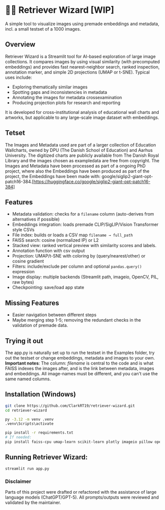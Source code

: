 # 🧙‍♂️ Retriever Wizard [WIP]
A simple tool to visualize images using premade embeddings and metadata, incl. a small testset of a 1000 images.  

## Overview
Retriever Wizard is a Streamlit tool for AI-based exploration of large image collections. It compares images by using visual similarity (with precomputed embeddings) and provides fast nearest-neighbor search, ranked inspection, annotation marker, and simple 2D projections (UMAP or t-SNE). Typical uses include:
- Exploring thematically similar images
- Spotting gaps and inconsistencies in metadata
- Annotating the images for metadata crossexamination 
- Producing projection plots for research and reporting

It is developed for cross-institutional analysis of educational wall charts and artworks, but applicable to any large-scale image dataset with embeddings.  

## Tetset 
The Images and Metadata used are part of a larger collection of Education Wallcharts, owned by DPU (The Danish School of Education) and Aarhus University. The digitized charts are publicly available from The Danish Royal Library and the images chosen as exampledata are free from copyright. 
The Images and Metadata have been processed as part of a ongoing PhD project, where also the Embeddings have been produced as part of the project, the Embeddings have been made with: google/siglip2-giant-opt-patch16-384.[https://huggingface.co/google/siglip2-giant-opt-patch16-384]


## Features
- Metadata validation: checks for a `filename` column (auto-derives from alternatives if possible)
- Embeddings integration: loads premade CLIP/SigLIP/Vision Transformer style CSVs
- File index: builds or loads a CSV map `filename → full_path`
- FAISS search: cosine (normalized IP) or L2
- Stacked view: ranked vertical preview with similarity scores and labels.
- Annotation function with csv output
- Projection: UMAP/t-SNE with coloring by (query/nearest/other) or cosine gradient
- Filters: include/exclude per column and optional `pandas.query()` expression
- Image display: multiple backends (Streamlit path, imageio, OpenCV, PIL, raw bytes)
- Checkpointing: save/load app state

## Missing Features
- Easier navigation between different steps
- Maybe merging step 1-5; removing the redundant checks in the validation of premade data.
  

## Trying it out
The app.py is naturally set up to run the testset in the Examples folder, try out the testset or change embeddings, metadata and images to your own. 
**Important notes**: The column: *filename* is central to the code and is what FAISS indexes the images after, and is the link between metadata, images and embeddings. All image-names must be different, and you can't use the same named columns. 

## Installation (Windows)
```bash
git clone https://github.com/ClarkRT19/retriever-wizard.git
cd retriever-wizard

py -3.12 -m venv .venv
.venv\Scripts\activate

pip install -r requirements.txt
# If needed:
pip install faiss-cpu umap-learn scikit-learn plotly imageio pillow opencv-python
```

## Running Retriever Wizard:
```bash
streamlit run app.py
```

### Disclaimer
Parts of this project were drafted or refactored with the assistance of large language models (ChatGPT/GPT-5). 
All prompts/outputs were reviewed and validated by the maintainer.
